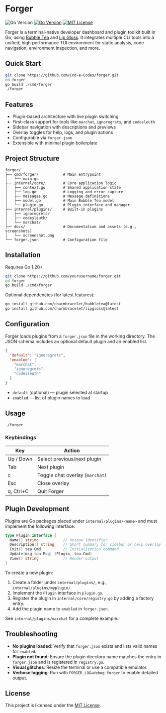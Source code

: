# Forger

![Go Version](https://img.shields.io/badge/go-1.20+-blue)
[![Go Version](https://img.shields.io/badge/go-1.20+-blue)](https://go.dev/doc/install)
[![MIT License](https://img.shields.io/badge/license-MIT-green.svg)](LICENSE)

Forger is a terminal-native developer dashboard and plugin toolkit built in Go, using [Bubble Tea](https://github.com/charmbracelet/bubbletea) and [Lip Gloss](https://github.com/charmbracelet/lipgloss). It integrates multiple CLI tools into a unified, high‑performance TUI environment for static analysis, code navigation, environment inspection, and more.

## Quick Start

```bash
git clone https://github.com/Cod-e-Codes/forger.git
cd forger
go build ./cmd/forger
./forger
```

## Features

* Plugin-based architecture with live plugin switching
* First-class support for tools like `marchat`, `ignoregrets`, and `codesleuth`
* Sidebar navigation with descriptions and previews
* Overlay toggles for help, logs, and plugin actions
* Configurable via `forger.json`
* Extensible with minimal plugin boilerplate

## Project Structure

```
forger/
├── cmd/forger/           # Main entrypoint
│   └── main.go
├── internal/core/        # Core application logic
│   ├── context.go        # Shared application state
│   ├── log.go            # Logging and error capture
│   ├── messages.go       # Message definitions
│   ├── model.go          # Main Bubble Tea model
│   └── plugin.go         # Plugin interface and manager
├── internal/plugins/     # Built-in plugins
│   ├── ignoregrets/
│   ├── codesleuth/
│   └── marchat/
├── docs/                 # Documentation and assets (e.g., screenshots)
│   └── screenshot.png
└── forger.json           # Configuration file
```

## Installation

Requires Go 1.20+

```bash
git clone https://github.com/yourusername/forger.git
cd forger
go build ./cmd/forger
```

Optional dependencies (for latest features):

```bash
go install github.com/charmbracelet/bubbletea@latest
go install github.com/charmbracelet/lipgloss@latest
```

## Configuration

Forger loads plugins from a `forger.json` file in the working directory. The JSON schema includes an optional default plugin and an enabled list.

```json
{
  "default": "ignoregrets",
  "enabled": [
    "marchat",
    "ignoregrets",
    "codesleuth"
  ]
}
```

* `default` (optional) — plugin selected at startup
* `enabled`         — list of plugin names to load

## Usage

```bash
./forger
```

### Keybindings

| Key       | Action                          |
| --------- | ------------------------------- |
| Up / Down | Select previous/next plugin     |
| Tab       | Next plugin                     |
| c         | Toggle chat overlay (`marchat`) |
| Esc       | Close overlay                   |
| q, Ctrl+C | Quit Forger                     |

## Plugin Development

Plugins are Go packages placed under `internal/plugins/<name>` and must implement the following interface:

```go
type Plugin interface {
  Name() string           // Unique identifier
  Description() string    // Short summary for sidebar or help overlay
  Init() tea.Cmd          // Initialization command
  Update(msg tea.Msg) (Plugin, tea.Cmd)
  View() string           // Render output
}
```

To create a new plugin:

1. Create a folder under `internal/plugins/`, e.g., `internal/plugins/myplugin/`.
2. Implement the `Plugin` interface in `plugin.go`.
3. Register the plugin in `internal/core/registry.go` by adding a factory entry.
4. Add the plugin name to `enabled` in `forger.json`.

See `internal/plugins/marchat` for a complete example.

## Troubleshooting

* **No plugins loaded**: Verify that `forger.json` exists and lists valid names for `enabled`.
* **Plugin not found**: Ensure the plugin directory name matches the entry in `forger.json` and is registered in `registry.go`.
* **Visual glitches**: Resize the terminal or use a compatible emulator.
* **Verbose logging**: Run with `FORGER_LOG=debug forger` to enable detailed output.

## License

This project is licensed under the [MIT License](./LICENSE).
